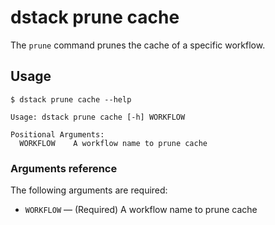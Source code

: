 # dstack prune cache

The `prune` command prunes the cache of a specific workflow.

## Usage

<div class="termy">

```shell
$ dstack prune cache --help

Usage: dstack prune cache [-h] WORKFLOW

Positional Arguments:
  WORKFLOW    A workflow name to prune cache
```

</div>

### Arguments reference

The following arguments are required:

- `WORKFLOW` — (Required) A workflow name to prune cache
